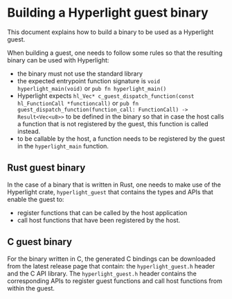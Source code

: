 # Building a Hyperlight guest binary

This document explains how to build a binary to be used as a Hyperlight guest.

When building a guest, one needs to follow some rules so that the resulting
binary can be used with Hyperlight:
- the binary must not use the standard library
- the expected entrypoint function signature is `void hyperlight_main(void)` or
  `pub fn hyperlight_main()`
- Hyperlight expects 
  `hl_Vec* c_guest_dispatch_function(const hl_FunctionCall *functioncall)` or
  `pub fn guest_dispatch_function(function_call: FunctionCall) -> Result<Vec<u8>>`
  to be defined in the binary so that in case the host calls a function that is
  not registered by the guest, this function is called instead.
- to be callable by the host, a function needs to be registered by the guest in
  the `hyperlight_main` function.

## Rust guest binary

In the case of a binary that is written in Rust, one needs to make use of the
Hyperlight crate, `hyperlight_guest` that contains the types and APIs that enable
the guest to:
- register functions that can be called by the host application
- call host functions that have been registered by the host.

## C guest binary

For the binary written in C, the generated C bindings can be downloaded from the
latest release page that contain: the `hyperlight_guest.h` header and the
C API library.
The `hyperlight_guest.h` header contains the corresponding APIs to register
guest functions and call host functions from within the guest.
